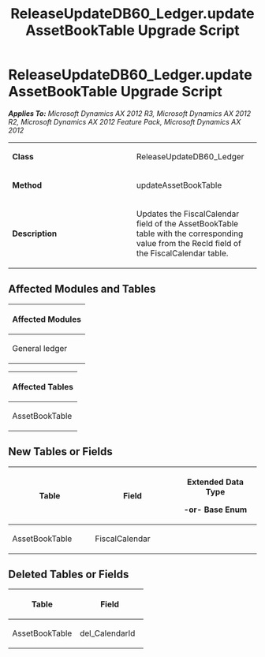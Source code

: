 ﻿---
title: ReleaseUpdateDB60_Ledger.updateAssetBookTable Upgrade Script
TOCTitle: ReleaseUpdateDB60_Ledger.updateAssetBookTable Upgrade Script
ms:assetid: 83e32591-9f58-b14a-9342-5e6232085ffe
ms:mtpsurl: https://msdn.microsoft.com/en-us/library/JJ685995(v=AX.60)
ms:contentKeyID: 49709448
ms.date: 05/18/2015
mtps_version: v=AX.60
---

# ReleaseUpdateDB60\_Ledger.updateAssetBookTable Upgrade Script 


_**Applies To:** Microsoft Dynamics AX 2012 R3, Microsoft Dynamics AX 2012 R2, Microsoft Dynamics AX 2012 Feature Pack, Microsoft Dynamics AX 2012_

<table>
<colgroup>
<col style="width: 50%" />
<col style="width: 50%" />
</colgroup>
<tbody>
<tr class="odd">
<td><p><strong>Class</strong></p></td>
<td><p>ReleaseUpdateDB60_Ledger</p></td>
</tr>
<tr class="even">
<td><p><strong>Method</strong></p></td>
<td><p>updateAssetBookTable</p></td>
</tr>
<tr class="odd">
<td><p><strong>Description</strong></p></td>
<td><p>Updates the FiscalCalendar field of the AssetBookTable table with the corresponding value from the RecId field of the FiscalCalendar table.</p></td>
</tr>
</tbody>
</table>


## Affected Modules and Tables

<table>
<colgroup>
<col style="width: 100%" />
</colgroup>
<thead>
<tr class="header">
<th><p>Affected Modules</p></th>
</tr>
</thead>
<tbody>
<tr class="odd">
<td><p>General ledger</p></td>
</tr>
</tbody>
</table>


<table>
<colgroup>
<col style="width: 100%" />
</colgroup>
<thead>
<tr class="header">
<th><p>Affected Tables</p></th>
</tr>
</thead>
<tbody>
<tr class="odd">
<td><p>AssetBookTable</p></td>
</tr>
</tbody>
</table>


## New Tables or Fields

<table>
<colgroup>
<col style="width: 33%" />
<col style="width: 33%" />
<col style="width: 33%" />
</colgroup>
<thead>
<tr class="header">
<th><p>Table</p></th>
<th><p>Field</p></th>
<th><p>Extended Data Type</p>
<p>-or- Base Enum</p></th>
</tr>
</thead>
<tbody>
<tr class="odd">
<td><p>AssetBookTable</p></td>
<td><p>FiscalCalendar</p></td>
<td><p></p></td>
</tr>
</tbody>
</table>


## Deleted Tables or Fields

<table>
<colgroup>
<col style="width: 50%" />
<col style="width: 50%" />
</colgroup>
<thead>
<tr class="header">
<th><p>Table</p></th>
<th><p>Field</p></th>
</tr>
</thead>
<tbody>
<tr class="odd">
<td><p>AssetBookTable</p></td>
<td><p>del_CalendarId</p></td>
</tr>
</tbody>
</table>

  


